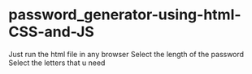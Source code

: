 # password_generator-using-html-CSS-and-JS
Just run the html file in any browser
Select the length of the password
Select the letters that u need
